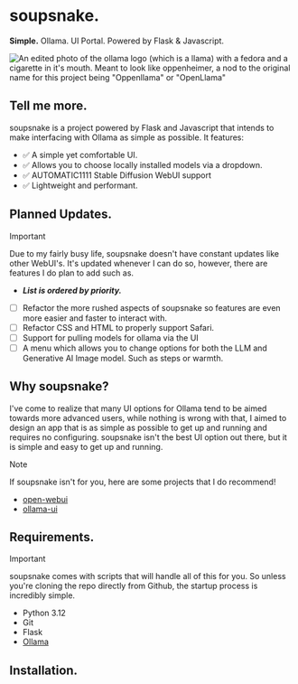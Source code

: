 # soupsnake. 
<b>Simple.</b> Ollama. UI Portal. Powered by Flask &amp; Javascript.

![An edited photo of the ollama logo (which is a llama) with a fedora and a cigarette in it's mouth. Meant to look like oppenheimer, a nod to the original name for this project being "Oppenllama" or "OpenLlama" ](https://i.imgur.com/dmAnvHj.png)
## Tell me more.
soupsnake is a project powered by Flask and Javascript that intends to make interfacing with Ollama as simple as possible. It features:

- :white_check_mark: A simple yet comfortable UI.
- :white_check_mark: Allows you to choose locally installed models via a dropdown.
- :white_check_mark: AUTOMATIC1111 Stable Diffusion WebUI support
- :white_check_mark: Lightweight and performant.


## Planned Updates.
> [!IMPORTANT]
Due to my fairly busy life, soupsnake doesn't have constant updates like other WebUI's. It's updated whenever I can do so, however, there are features I do plan to add such as.

- <b><i>List is ordered by priority.</b></i>

- [ ] Refactor the more rushed aspects of soupsnake so features are even more easier and faster to interact with.
- [ ] Refactor CSS and HTML to properly support Safari.
- [ ] Support for pulling models for ollama via the UI
- [ ] A menu which allows you to change options for both the LLM and Generative AI Image model. Such as steps or warmth.

## Why soupsnake?
I've come to realize that many UI options for Ollama tend to be aimed towards more advanced users, while nothing is wrong with that, I aimed to design an app that is as simple as possible to get up and running and requires no configuring. soupsnake isn't the best UI option out there, but it is simple and easy to get up and running.

> [!NOTE]
If soupsnake isn't for you, here are some projects that I do recommend! 
- [open-webui](https://github.com/open-webui/open-webui)
- [ollama-ui](https://github.com/ollama-ui/ollama-ui)


## Requirements.
> [!IMPORTANT]
soupsnake comes with scripts that will handle all of this for you. So unless you're cloning the repo directly from Github, the startup process is incredibly simple.
- Python 3.12
- Git
- Flask
- [Ollama](https://ollama.com/)
## Installation.
